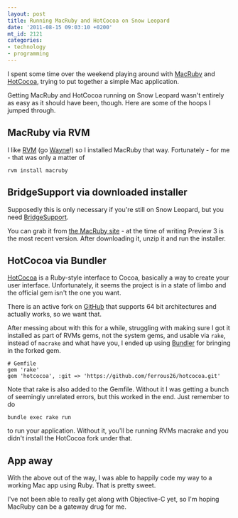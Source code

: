 ```yaml
---
layout: post
title: Running MacRuby and HotCocoa on Snow Leopard
date: '2011-08-15 09:03:10 +0200'
mt_id: 2121
categories:
- technology
- programming
---
```

I spent some time over the weekend playing around with [MacRuby](http://macruby.org) and [HotCocoa](http://www.macruby.org/trac/wiki/HotCocoa), trying to put together a simple Mac application.

Getting MacRuby and HotCocoa running on Snow Leopard wasn't entirely as easy as it should have been, though. Here are some of the hoops I jumped through.


<!--more-->

## MacRuby via RVM

I like [RVM](http://rvm.beginrescueend.com) (go [Wayne](https://twitter.com/#!/wayneeseguin)!) so I installed MacRuby that way. Fortunately - for me - that was only a matter of

    rvm install macruby


## BridgeSupport via downloaded installer

Supposedly this is only necessary if you're still on Snow Leopard, but you need [BridgeSupport](http://bridgesupport.macosforge.org/trac/wiki).

You can grab it from [the MacRuby site](http://www.macruby.org/files/) - at the time of writing Preview 3 is the most recent version. After downloading it, unzip it and run the installer.


## HotCocoa via Bundler

[HotCocoa](http://www.macruby.org/trac/wiki/HotCocoa) is a Ruby-style interface to Cocoa, basically a way to create your user interface. Unfortunately, it seems the project is in a state of limbo and the official gem isn't the one you want.

There is an active fork on [GitHub](https://github.com/ferrous26/hotcocoa) that supports 64 bit architectures and actually works, so we want that.

After messing about with this for a while, struggling with making sure I got it installed as part of RVMs gems, not the system gems, and usable via `rake`, instead of `macrake` and what have you, I ended up using [Bundler](http://gembundler.com/) for bringing in the forked gem.

    # Gemfile
    gem 'rake'
    gem 'hotcocoa', :git => 'https://github.com/ferrous26/hotcocoa.git'

Note that rake is also added to the Gemfile. Without it I was getting a bunch of seemingly unrelated errors, but this worked in the end. Just remember to do

    bundle exec rake run

to run your application. Without it, you'll be running RVMs macrake and you didn't install the HotCocoa fork under that.

## App away

With the above out of the way, I was able to happily code my way to a working Mac app using Ruby. That is pretty sweet.

I've not been able to really get along with Objective-C yet, so I'm hoping MacRuby can be a gateway drug for me.
